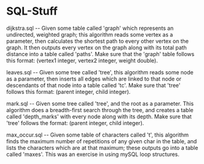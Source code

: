 SQL-Stuff
=========

dijkstra.sql  -- Given some table called 'graph' which represents an undirected, weighted graph; this algorithm reads 
                 some vertex as a parameter, then calculates the shortest path to every other vertex on the graph.
                 It then outputs every vertex on the graph along with its total path distance into a table called 
                 'paths'. Make sure that the 'graph' table follows this format: 
                 (vertex1 integer, vertex2 integer, weight double).

leaves.sql    -- Given some tree called 'tree', this algorithm reads some node as a parameter, then inserts all edges
                 which are linked to that node or descendants of that node into a table called 'tc'.  Make sure that 'tree' follows this format: 
                 (parent integer, child integer).

mark.sql      -- Given some tree called 'tree', and the root as a parameter. This algorithm does a breadth-first search through the tree, and 
                 creates a table called 'depth_marks' with every node along with its depth.
                 Make sure that 'tree' follows the format:
                 (parent integer, child integer).

max_occur.sql -- Given some table of characters called 't', this algorithm finds the maximum number of repetitions of 
                 any given char in the table, and lists the characters which are at that maximum; these outputs go into a 
                 table called 'maxes'.  This was an exercise in using mySQL loop structures.
